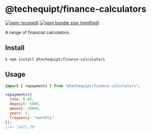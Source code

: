 # @techequipt/finance-calculators

[![npm (scoped)](https://img.shields.io/npm/v/@techequipt/finance-calculators.svg)](https://www.npmjs.com/package/@techequipt/finance-calculators)
[![npm bundle size (minified)](https://img.shields.io/bundlephobia/min/@techequipt/finance-calculators.svg)](https://www.npmjs.com/package/@techequipt/finance-calculators)

A range of financial calculators.

## Install

```
$ npm install @techequipt/finance-calculators
```

## Usage

```js
import { repayments } from "@techequipt/finance-calculators";

repayments({
  rate: 0.05,
  deposit: 5000,
  amount: 30000,
  years: 5,
  frequency: "monthly"
});
//=> "$471.78"
```
